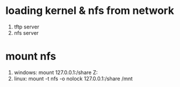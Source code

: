 # loading kernel & nfs from network
1. tftp server
2. nfs server

# mount nfs
1. windows: mount 127.0.0.1:/share Z:
2. linux:   mount -t nfs -o nolock 127.0.0.1:/share /mnt
